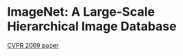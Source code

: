 
# ImageNet: A Large-Scale Hierarchical Image Database

[CVPR 2009 paper](http://www.image-net.org/papers/imagenet_cvpr09.pdf)
